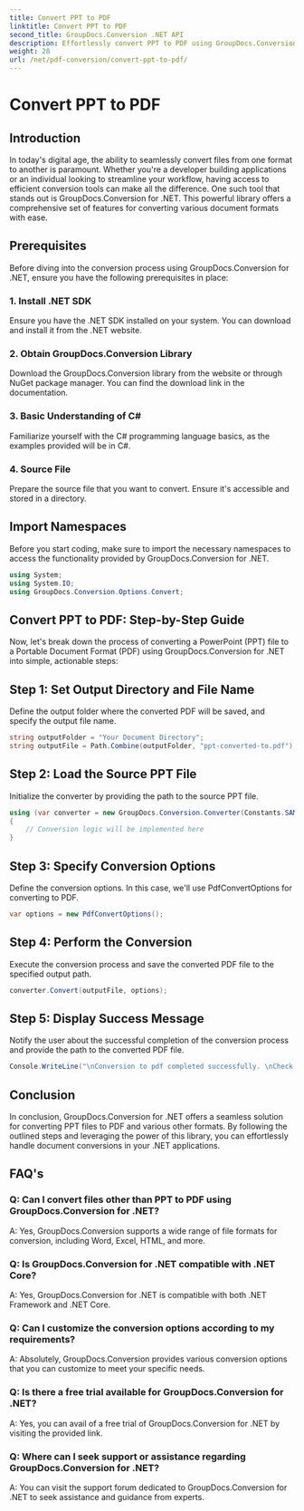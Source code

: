 ```yaml
---
title: Convert PPT to PDF
linktitle: Convert PPT to PDF
second_title: GroupDocs.Conversion .NET API
description: Effortlessly convert PPT to PDF using GroupDocs.Conversion for .NET. Enjoy seamless document conversion with customizable options.
weight: 28
url: /net/pdf-conversion/convert-ppt-to-pdf/
---
```


# Convert PPT to PDF

## Introduction
In today's digital age, the ability to seamlessly convert files from one format to another is paramount. Whether you're a developer building applications or an individual looking to streamline your workflow, having access to efficient conversion tools can make all the difference. One such tool that stands out is GroupDocs.Conversion for .NET. This powerful library offers a comprehensive set of features for converting various document formats with ease.
## Prerequisites
Before diving into the conversion process using GroupDocs.Conversion for .NET, ensure you have the following prerequisites in place:
### 1. Install .NET SDK
Ensure you have the .NET SDK installed on your system. You can download and install it from the .NET website.
### 2. Obtain GroupDocs.Conversion Library
Download the GroupDocs.Conversion library from the website or through NuGet package manager. You can find the download link in the documentation.
### 3. Basic Understanding of C#
Familiarize yourself with the C# programming language basics, as the examples provided will be in C#.
### 4. Source File
Prepare the source file that you want to convert. Ensure it's accessible and stored in a directory.

## Import Namespaces
Before you start coding, make sure to import the necessary namespaces to access the functionality provided by GroupDocs.Conversion for .NET.
```csharp
using System;
using System.IO;
using GroupDocs.Conversion.Options.Convert;
```
## Convert PPT to PDF: Step-by-Step Guide
Now, let's break down the process of converting a PowerPoint (PPT) file to a Portable Document Format (PDF) using GroupDocs.Conversion for .NET into simple, actionable steps:
## Step 1: Set Output Directory and File Name
Define the output folder where the converted PDF will be saved, and specify the output file name.
```csharp
string outputFolder = "Your Document Directory";
string outputFile = Path.Combine(outputFolder, "ppt-converted-to.pdf");
```
## Step 2: Load the Source PPT File
Initialize the converter by providing the path to the source PPT file.
```csharp
using (var converter = new GroupDocs.Conversion.Converter(Constants.SAMPLE_PPT))
{
    // Conversion logic will be implemented here
}
```
## Step 3: Specify Conversion Options
Define the conversion options. In this case, we'll use PdfConvertOptions for converting to PDF.
```csharp
var options = new PdfConvertOptions();
```
## Step 4: Perform the Conversion
Execute the conversion process and save the converted PDF file to the specified output path.
```csharp
converter.Convert(outputFile, options);
```
## Step 5: Display Success Message
Notify the user about the successful completion of the conversion process and provide the path to the converted PDF file.
```csharp
Console.WriteLine("\nConversion to pdf completed successfully. \nCheck output in {0}", outputFolder);
```

## Conclusion
In conclusion, GroupDocs.Conversion for .NET offers a seamless solution for converting PPT files to PDF and various other formats. By following the outlined steps and leveraging the power of this library, you can effortlessly handle document conversions in your .NET applications.
## FAQ's
### Q: Can I convert files other than PPT to PDF using GroupDocs.Conversion for .NET?
A: Yes, GroupDocs.Conversion supports a wide range of file formats for conversion, including Word, Excel, HTML, and more.
### Q: Is GroupDocs.Conversion for .NET compatible with .NET Core?
A: Yes, GroupDocs.Conversion for .NET is compatible with both .NET Framework and .NET Core.
### Q: Can I customize the conversion options according to my requirements?
A: Absolutely, GroupDocs.Conversion provides various conversion options that you can customize to meet your specific needs.
### Q: Is there a free trial available for GroupDocs.Conversion for .NET?
A: Yes, you can avail of a free trial of GroupDocs.Conversion for .NET by visiting the provided link.
### Q: Where can I seek support or assistance regarding GroupDocs.Conversion for .NET?
A: You can visit the support forum dedicated to GroupDocs.Conversion for .NET to seek assistance and guidance from experts.

